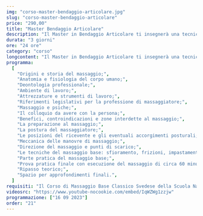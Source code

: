 ```yaml
---
img: "corso-master-bendaggio-articolare.jpg"
slug: "corso-master-bendaggio-articolare"
price: "290,00"
title: "Master Bendaggio Articolare"
description: "Il Master in Bendaggio Articolare ti insegnerà una tecnica di immobilizzazione parziale delle articolazioni, che permette di proteggere le strutture capsulo-legamentose da traumi e lesioni, favorendo al tempo stesso la funzionalità e la rieducazione dell’articolazione stessa. Il bendaggio articolare è una tecnica molto usata in ambito sportivo, per prevenire e curare le patologie articolari degli atleti, consentendo loro un precoce reinserimento nell’attività agonistica. Il bendaggio articolare si basa sulla conoscenza delle forze che causano un trauma e sulla capacità di contrastarle con una protezione adeguata. Il bendaggio articolare si esegue con l’uso di bende elastiche o adesive, che vengono applicate sull’articolazione in modo da mettere in posizione di accorciamento le strutture anatomiche lese, realizzando un effetto antalgico, e da mantenere il massimo grado di articolarità possibile, compatibilmente con la lesione. Il bendaggio articolare ha molti benefici: terapeutico, riabilitativo, psicologico, antalgico, preventivo, riduttivo, conservativo. Nel master imparerai la teoria e la pratica del bendaggio articolare, studierai l’anatomia e la fisiologia delle articolazioni, approfondirai le tecniche di bendaggio per le diverse articolazioni e le diverse patologie. Il master ti renderà in grado di praticare un bendaggio articolare efficace e sicuro, ottenendo un’azione protettiva e rieducativa su tutto il sistema articolare. Il master ti offrirà anche molte opportunità lavorative, come lavorare con gli atleti nei centri sportivi dove potrai soddisfare i bisogni di tanti clienti."
durata: "3 giorni"
ore: "24 ore"
category: "corso"
longcontent: "Il Master in Bendaggio Articolare ti insegnerà una tecnica di immobilizzazione parziale delle articolazioni, che permette di proteggere le strutture capsulo-legamentose da traumi e lesioni, favorendo al tempo stesso la funzionalità e la rieducazione dell’articolazione stessa. Il bendaggio articolare è una tecnica molto usata in ambito sportivo, per prevenire e curare le patologie articolari degli atleti, consentendo loro un precoce reinserimento nell’attività agonistica. Il bendaggio articolare si basa sulla conoscenza delle forze che causano un trauma e sulla capacità di contrastarle con una protezione adeguata. Il bendaggio articolare si esegue con l’uso di bende elastiche o adesive, che vengono applicate sull’articolazione in modo da mettere in posizione di accorciamento le strutture anatomiche lese, realizzando un effetto antalgico, e da mantenere il massimo grado di articolarità possibile, compatibilmente con la lesione. Il bendaggio articolare ha molti benefici: terapeutico, riabilitativo, psicologico, antalgico, preventivo, riduttivo, conservativo. Nel master imparerai la teoria e la pratica del bendaggio articolare, studierai l’anatomia e la fisiologia delle articolazioni, approfondirai le tecniche di bendaggio per le diverse articolazioni e le diverse patologie. Il master ti renderà in grado di praticare un bendaggio articolare efficace e sicuro, ottenendo un’azione protettiva e rieducativa su tutto il sistema articolare. Il master ti offrirà anche molte opportunità lavorative, come lavorare con gli atleti nei centri sportivi dove potrai soddisfare i bisogni di tanti clienti."
programma:
  [
    "Origini e storia del massaggio;",
    "Anatomia e fisiologia del corpo umano;",
    "Deontologia professionale;",
    "Ambiente di lavoro;",
    "Attrezzature e strumenti di lavoro;",
    "Riferimenti legislativi per la professione di massaggiatore;",
    "Massaggio e psiche;",
    "Il colloquio da avere con la persona;",
    "Benefici, controindicazioni e zone interdette al massaggio;",
    "La preparazione al massaggio;",
    "La postura del massaggiatore;",
    "Le posizioni del ricevente e gli eventuali accorgimenti posturali;",
    "Meccanica delle manovre di massaggio;",
    "Direzione del massaggio e punti di scarico;",
    "Le tecniche del massaggio base: sfioramento, frizioni, impastamenti, vibrazioni e percussioni in tutte le loro varianti e manovre;",
    "Parte pratica del massaggio base;",
    "Prova pratica finale con esecuzione del massaggio di circa 60 minuti;",
    "Ripasso teorico;",
    "Spazio per approfondimenti finali.",
  ]
requisiti: "Il Corso di Massaggio Base Classico Svedese della Scuola Nazionale di Massaggio Tao® è il corso per eccellenza più completo tra tutti. Esso è aperto e rivolto a chiunque, quindi non è necessario avere un'esperienza di base precedente. Il Massaggio Base Classico Svedese è particolarmente consigliato a chi non ha esperienza nelle tecniche di massaggio occidentali quali Sfioramenti, Frizioni, Impastamenti, Vibrazioni e Percussioni in tutte le loro varianti."
videosrc: "https://www.youtube-nocookie.com/embed/IqWZWg1zzjw"
programmazione: ["16 09 2023"]
order: "21"
---
```


